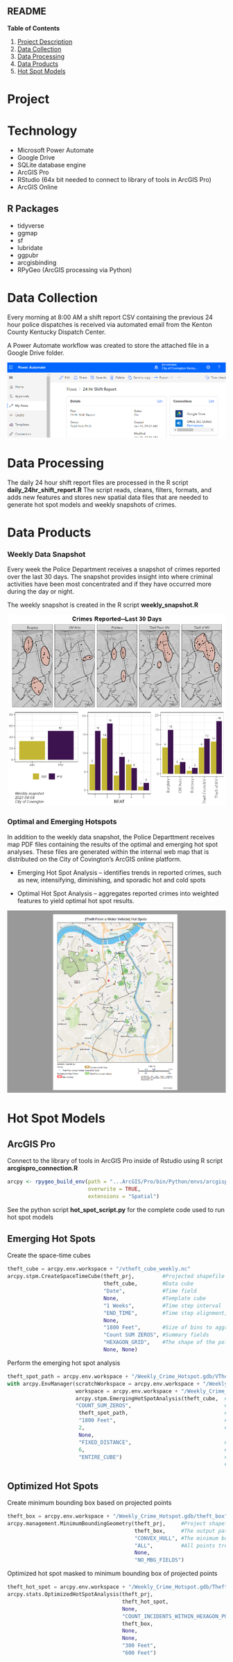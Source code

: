 ## README


<!-- TABLE OF CONTENTS -->

  <summary><b>Table of Contents</b></summary>
  <ol>
    <li><a href="#project-description">Project Description</a></li>
    <li><a href="#data-collection">Data Collection</a></li>
    <li><a href="#data-processing">Data Processing</a></li>
    <li><a href="#data-products">Data Products</a></li>
    <li><a href="#hots-pot-models">Hot Spot Models</a></li>
  </ol>



# Project


# Technology

-   Microsoft Power Automate
-   Google Drive
-   SQLite database engine
-   ArcGIS Pro
-   RStudio (64x bit needed to connect to library of tools in ArcGIS
    Pro)
-   ArcGIS Online

## R Packages

-   tidyverse
-   ggmap
-   sf
-   lubridate
-   ggpubr
-   arcgisbinding
-   RPyGeo (ArcGIS processing via Python)

# Data Collection

Every morning at 8:00 AM a shift report CSV containing the previous 24
hour police dispatches is received via automated email from the Kenton
County Kentucky Dispatch Center.

A Power Automate workflow was created to store the attached file in a Google Drive folder.

![](images/power_automate_overview.PNG)

# Data Processing

The daily 24 hour shift report files are processed in the R script
**daily_24hr_shift_report.R** The script reads, cleans, filters,
formats, and adds new features and stores new spatial data files that
are needed to generate hot spot models and weekly snapshots of crimes.

# Data Products

### Weekly Data Snapshot

Every week the Police Department receives a snapshot of crimes reported
over the last 30 days. The snapshot provides insight into where criminal
activities have been most concentrated and if they have occurred more
during the day or night.

The weekly snapshot is created in the R script **weekly_snapshot.R**

![](images/crime_snapshot_2023-08-08.png)

### Optimal and Emerging Hotspots

In addition to the weekly data snapshot, the Police Departtment receives
map PDF files containing the results of the optimal and emerging hot
spot analyses. These files are generated within the internal web map
that is distributed on the City of Covington’s ArcGIS online platform.

-   Emerging Hot Spot Analysis – identifies trends in reported crimes,
    such as new, intensifying, diminishing, and sporadic hot and cold
    spots

-   Optimal Hot Spot Analysis – aggregates reported crimes into weighted
    features to yield optimal hot spot results.

![](images/arcgis_online_pdf.PNG)


# Hot Spot Models

## ArcGIS Pro

Connect to the library of tools in ArcGIS Pro inside of Rstudio using R
script **arcgispro_connection.R**

``` r
arcpy <- rpygeo_build_env(path = "...ArcGIS/Pro/bin/Python/envs/arcgispro-py3/python.exe", 
                          overwrite = TRUE,
                          extensions = "Spatial")
```

See the python script **hot_spot_script.py** for the complete code used
to run hot spot models

## Emerging Hot Spots

Create the space-time cubes

``` python
theft_cube = arcpy.env.workspace + "/vtheft_cube_weekly.nc"
arcpy.stpm.CreateSpaceTimeCube(theft_prj,         #Projected shapefile
                               theft_cube,        #Data cube
                               "Date",            #Time field
                               None,              #Template cube
                               "1 Weeks",         #Time step interval
                               "END_TIME",        #Time step alignment; how aggregation occurs
                               None, 
                               "1800 Feet",       #Size of bins to aggregate points
                               "Count SUM ZEROS", #Summary fields
                               "HEXAGON_GRID",    #The shape of the polygon mesh to aggregate points
                               None, None)
```

Perform the emerging hot spot analysis

``` python
theft_spot_path = arcpy.env.workspace + "/Weekly_Crime_Hotspot.gdb/VTheft_Analysis_Emerging_HotSpot"
with arcpy.EnvManager(scratchWorkspace = arcpy.env.workspace + "/Weekly_Crime_Hotspot.gdb", 
                      workspace = arcpy.env.workspace + "/Weekly_Crime_Hotspot.gdb"):
                      arcpy.stpm.EmergingHotSpotAnalysis(theft_cube,  #Space-time cube to use
                      "COUNT_SUM_ZEROS",                              #The analysis variable to use
                       theft_spot_path,                               #The output path
                       "1800 Feet",                                   #The size of the analysis area
                       2,                                             #Number of time-step intervals
                       None, 
                       "FIXED_DISTANCE",                              #Define spatial relationships
                       6,                                             #Number of spatial neighbors
                       "ENTIRE_CUBE")                                 #Define global window; 
                                                                      #looking at overall pattern in cube
```

## Optimized Hot Spots

Create minimum bounding box based on projected points

``` python
theft_box = arcpy.env.workspace + "/Weekly_Crime_Hotspot.gdb/theft_box"
arcpy.management.MinimumBoundingGeometry(theft_prj,     #Project shapefile
                                         theft_box,     #The output path
                                         "CONVEX_HULL", #The minimum bounding geometry
                                         "ALL",         #All points treated as one group
                                         None,
                                         "NO_MBG_FIELDS") 
```

Optimized hot spot masked to minimum bounding box of projected points

``` python
theft_hot_spot = arcpy.env.workspace + "/Weekly_Crime_Hotspot.gdb/Theft_OptimizedHotSpotAnalysis"
arcpy.stats.OptimizedHotSpotAnalysis(theft_prj,                                #Projected shapefile
                                     theft_hot_spot,                           #Output path
                                     None,                                     #Hot spots based on density
                                     "COUNT_INCIDENTS_WITHIN_HEXAGON_POLYGONS",#Aggregation method 
                                     theft_box,                                #Bounding box
                                     None, 
                                     None, 
                                     "300 Feet",                               #Hexagon size 
                                     "600 Feet")                               #Neighborhood size
```
